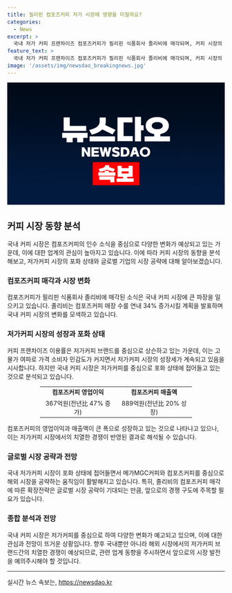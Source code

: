 ```yaml
---
title: 필리핀 컴포즈커피 저가 시장에 영향을 미칠까요?
categories:
  - News
excerpt: >
  국내 저가 커피 프랜차이즈 컴포즈커피가 필리핀 식품회사 졸리비에 매각되며, 커피 시장의 잠재력과 경쟁 구도가 주목받고 있다. 졸리비는 컴포즈커피 매장 수 34% 증가 및 국내 마케팅 강화를 계획 중이며, 저가커피 시장의 포화 상태 속에서 성장 중인 컴포즈커피에 대한 관심이 높아지고 있다. 이에 따른 국내 커피 프랜차이즈 시장의 현재 상황과 미래 전망이 시사되며, 코로나 여파 속에서도 성장한 컴포즈커피의 확장 전략이 주목된다.
feature_text: >
  국내 저가 커피 프랜차이즈 컴포즈커피가 필리핀 식품회사 졸리비에 매각되며, 커피 시장의 잠재력과 경쟁 구도가 주목받고 있다. 졸리비는 컴포즈커피 매장 수 34% 증가 및 국내 마케팅 강화를 계획 중이며, 저가커피 시장의 포화 상태 속에서 성장 중인 컴포즈커피에 대한 관심이 높아지고 있다. 이에 따른 국내 커피 프랜차이즈 시장의 현재 상황과 미래 전망이 시사되며, 코로나 여파 속에서도 성장한 컴포즈커피의 확장 전략이 주목된다.
image: '/assets/img/newsdao_breakingnews.jpg'
---
```


<p><img src="/assets/img/newsdao_breakingnews.jpg" alt="pcversion 속보" /></p>

<h2 data-ke-size="size26">커피 시장 동향 분석</h2>

<p data-ke-size="size16">국내 커피 시장은 컴포즈커피의 인수 소식을 중심으로 다양한 변화가 예상되고 있는 가운데, 이에 대한 업계의 관심이 높아지고 있습니다. 이에 따라 커피 시장의 동향을 분석해보고, 저가커피 시장의 포화 상태와 글로벌 기업의 시장 공략에 대해 알아보겠습니다.</p>

<h3 data-ke-size="size22">컴포즈커피 매각과 시장 변화</h3>

<p data-ke-size="size16">컴포즈커피가 필리핀 식품회사 졸리비에 매각된 소식은 국내 커피 시장에 큰 파장을 일으키고 있습니다. 졸리비는 컴포즈커피 매장 수를 연내 34% 증가시킬 계획을 발표하며 국내 커피 시장의 변화를 모색하고 있습니다.</p>

<h3 data-ke-size="size22">저가커피 시장의 성장과 포화 상태</h3>

<p data-ke-size="size16">커피 프랜차이즈 이용률은 저가커피 브랜드를 중심으로 상슨하고 있는 가운데, 이는 고물가 여파로 가격 소비자 민감도가 커지면서 저가커피 시장의 성장세가 계속되고 있음을 시사합니다. 하지만 국내 커피 시장은 저가커피를 중심으로 포화 상태에 접어들고 있는 것으로 분석되고 있습니다.</p>

<table style="width: 70%; margin-left: auto; margin-right: auto;">
  <tr>
    <td style="text-align: center; height: 17px;"><b>컴포즈커피 영업이익</b></td>
    <td style="text-align: center; height: 17px;"><b>컴포즈커피 매출액</b></td>
  </tr>
  <tr>
    <td style="text-align: center; height: 17px;">367억원(전년比 47% 증가)</td>
    <td style="text-align: center; height: 17px;">889억원(전년比 20% 성장)</td>
  </tr>
</table>

<p data-ke-size="size16">컴포즈커피의 영업이익과 매출액이 큰 폭으로 성장하고 있는 것으로 나타나고 있으나, 이는 저가커피 시장에서의 치열한 경쟁이 반영된 결과로 해석될 수 있습니다.</p>

<h3 data-ke-size="size22">글로벌 시장 공략과 전망</h3>

<p data-ke-size="size16">국내 저가커피 시장이 포화 상태에 접어들면서 메가MGC커피와 컴포즈커피를 중심으로 해외 시장을 공략하는 움직임이 활발해지고 있습니다. 특히, 졸리비의 컴포즈커피 매각에 따른 확장전략은 글로벌 시장 공략이 기대되는 만큼, 앞으로의 경쟁 구도에 주목할 필요가 있습니다.</p>

<h3 data-ke-size="size22">종합 분석과 전망</h3>

<p data-ke-size="size16">국내 커피 시장은 저가커피를 중심으로 하여 다양한 변화가 예고되고 있으며, 이에 대한 관심과 전망이 뜨거운 상황입니다. 향후 국내뿐만 아니라 해외 시장에서의 저가커피 브랜드간의 치열한 경쟁이 예상되므로, 관련 업계 동향을 주시하면서 앞으로의 시장 발전을 예의주시해야 할 것입니다.</p>

<hr>

<p data-ke-size="size16"></p>
실시간 뉴스 속보는, <a href="https://newsdao.kr" rel="dofollow">https://newsdao.kr</a>


